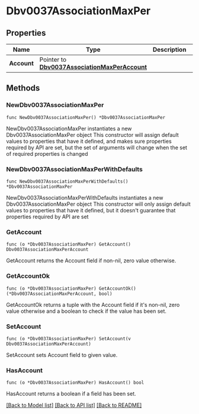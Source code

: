 # Dbv0037AssociationMaxPer

## Properties

Name | Type | Description | Notes
------------ | ------------- | ------------- | -------------
**Account** | Pointer to [**Dbv0037AssociationMaxPerAccount**](Dbv0037AssociationMaxPerAccount.md) |  | [optional] 

## Methods

### NewDbv0037AssociationMaxPer

`func NewDbv0037AssociationMaxPer() *Dbv0037AssociationMaxPer`

NewDbv0037AssociationMaxPer instantiates a new Dbv0037AssociationMaxPer object
This constructor will assign default values to properties that have it defined,
and makes sure properties required by API are set, but the set of arguments
will change when the set of required properties is changed

### NewDbv0037AssociationMaxPerWithDefaults

`func NewDbv0037AssociationMaxPerWithDefaults() *Dbv0037AssociationMaxPer`

NewDbv0037AssociationMaxPerWithDefaults instantiates a new Dbv0037AssociationMaxPer object
This constructor will only assign default values to properties that have it defined,
but it doesn't guarantee that properties required by API are set

### GetAccount

`func (o *Dbv0037AssociationMaxPer) GetAccount() Dbv0037AssociationMaxPerAccount`

GetAccount returns the Account field if non-nil, zero value otherwise.

### GetAccountOk

`func (o *Dbv0037AssociationMaxPer) GetAccountOk() (*Dbv0037AssociationMaxPerAccount, bool)`

GetAccountOk returns a tuple with the Account field if it's non-nil, zero value otherwise
and a boolean to check if the value has been set.

### SetAccount

`func (o *Dbv0037AssociationMaxPer) SetAccount(v Dbv0037AssociationMaxPerAccount)`

SetAccount sets Account field to given value.

### HasAccount

`func (o *Dbv0037AssociationMaxPer) HasAccount() bool`

HasAccount returns a boolean if a field has been set.


[[Back to Model list]](../README.md#documentation-for-models) [[Back to API list]](../README.md#documentation-for-api-endpoints) [[Back to README]](../README.md)


